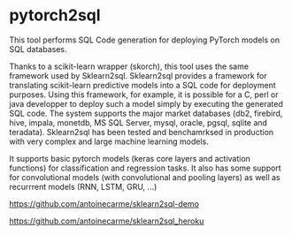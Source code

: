 # pytorch2sql

This tool performs SQL Code generation for deploying PyTorch models on SQL databases.

Thanks to a scikit-learn wrapper (skorch), this tool uses the same framework used by Sklearn2sql. Sklearn2sql provides a framework for translating scikit-learn predictive models into a SQL code for deployment purposes. Using this framework, for example, it is possible for a C, perl or java developper to deploy such a model simply by executing the generated SQL code. The system supports the major market databases (db2, firebird, hive, impala, monetdb, MS SQL Server, mysql, oracle, pgsql, sqlite and teradata). Sklearn2sql has been tested and benchamrksed in production with very complex and large machine learning models.

It supports basic pytorch models (keras core layers and activation functions) for classification and regression tasks. It also has some support for convolutional models (with convolutional and pooling layers) as well as recurrrent models (RNN, LSTM, GRU, ...)

https://github.com/antoinecarme/sklearn2sql-demo

https://github.com/antoinecarme/sklearn2sql_heroku
